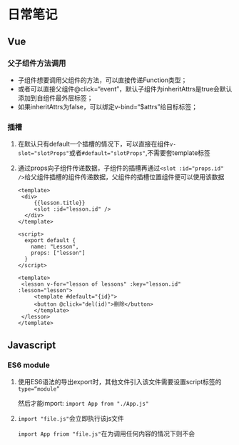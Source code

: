 # 日常笔记

## Vue

### 父子组件方法调用

- 子组件想要调用父组件的方法，可以直接传递Function类型；
- 或者可以直接父组件@click=“event”，默认子组件为inheritAttrs是true会默认添加到自组件最外层标签；
- 如果inheritAttrs为false，可以绑定v-bind=“$attrs”给目标标签；

### 插槽

1. 在默认只有default一个插槽的情况下，可以直接在组件`v-slot="slotProps"`或者`#default="slotProps"`,不需要套template标签

2. 通过props向子组件传递数据，子组件的插槽再通过`<slot :id="props.id" />`给父组件插槽的组件传递数据，父组件的插槽位置组件便可以使用该数据

   ```vue
   <template>
   	<div>
     	{{lesson.title}}
     	<slot :id="lesson.id" />
     </div>
   </template>
   
   <script>
     export default {
       name: "Lesson",
       props: ["lesson"]
     }
   </script>
   ```

   ```vue
   <template>
   	<lesson v-for="lesson of lessons" :key="lesson.id" :lesson="lesson">
     	<template #default="{id}">
       	<button @click="del(id)">删除</button>
   		</template>
   	</lesson>
   </template>
   ```

   

## Javascript

### ES6 module

1. 使用ES6语法的导出export时，其他文件引入该文件需要设置script标签的`type=“module”`

   然后才能import:  `import App from "./App.js"`

2. `import "file.js"`会立即执行该js文件

   `import App friom "file.js"`在为调用任何内容的情况下则不会

